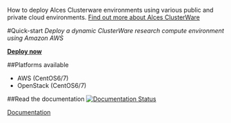 How to deploy Alces Clusterware environments using various public and private cloud environments. [Find out more about Alces ClusterWare](https://github.com/alces-software/clusterware)

#Quick-start
*Deploy a dynamic ClusterWare research compute environment using Amazon AWS*

**[Deploy now](http://alces-flight-appliance-docs.readthedocs.org/en/latest/getting-started/deployment/aws/hpc/cfn-deploy-3-node-sge-cluster.html#cfn-deploy-3-node-sge-cluster)**

##Platforms available
* AWS (CentOS6/7)
* OpenStack (CentOS6/7)

##Read the documentation
[![Documentation Status](https://readthedocs.org/projects/alces-flight-appliance-docs/badge/?version=latest)](http://alces-flight-appliance-docs.readthedocs.org/en/latest/?badge=latest)

[Documentation](http://alces-flight-appliance-docs.readthedocs.org/en/latest/index.html)
